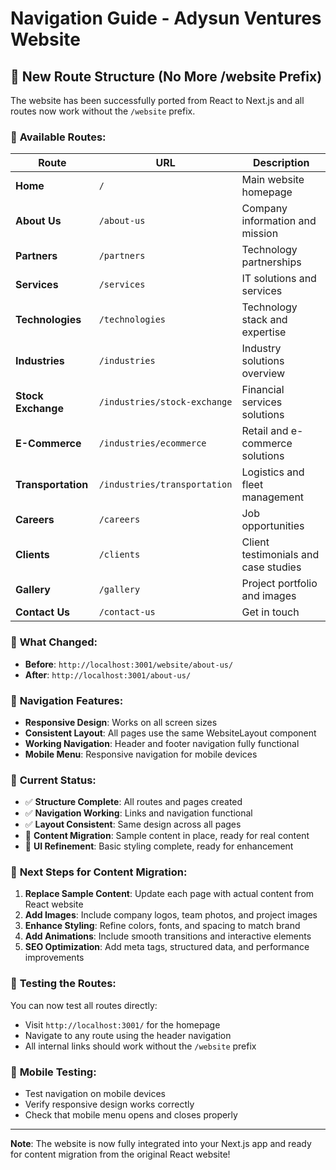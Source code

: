 # Navigation Guide - Adysun Ventures Website

## 🚀 **New Route Structure (No More /website Prefix)**

The website has been successfully ported from React to Next.js and all routes now work without the `/website` prefix.

### 📍 **Available Routes:**

| Route | URL | Description |
|-------|-----|-------------|
| **Home** | `/` | Main website homepage |
| **About Us** | `/about-us` | Company information and mission |
| **Partners** | `/partners` | Technology partnerships |
| **Services** | `/services` | IT solutions and services |
| **Technologies** | `/technologies` | Technology stack and expertise |
| **Industries** | `/industries` | Industry solutions overview |
| **Stock Exchange** | `/industries/stock-exchange` | Financial services solutions |
| **E-Commerce** | `/industries/ecommerce` | Retail and e-commerce solutions |
| **Transportation** | `/industries/transportation` | Logistics and fleet management |
| **Careers** | `/careers` | Job opportunities |
| **Clients** | `/clients` | Client testimonials and case studies |
| **Gallery** | `/gallery` | Project portfolio and images |
| **Contact Us** | `/contact-us` | Get in touch |

### 🔄 **What Changed:**

- **Before**: `http://localhost:3001/website/about-us/`
- **After**: `http://localhost:3001/about-us/`

### 🎯 **Navigation Features:**

- **Responsive Design**: Works on all screen sizes
- **Consistent Layout**: All pages use the same WebsiteLayout component
- **Working Navigation**: Header and footer navigation fully functional
- **Mobile Menu**: Responsive navigation for mobile devices

### 🚧 **Current Status:**

- ✅ **Structure Complete**: All routes and pages created
- ✅ **Navigation Working**: Links and navigation functional
- ✅ **Layout Consistent**: Same design across all pages
- 🔄 **Content Migration**: Sample content in place, ready for real content
- 🔄 **UI Refinement**: Basic styling complete, ready for enhancement

### 🎨 **Next Steps for Content Migration:**

1. **Replace Sample Content**: Update each page with actual content from React website
2. **Add Images**: Include company logos, team photos, and project images
3. **Enhance Styling**: Refine colors, fonts, and spacing to match brand
4. **Add Animations**: Include smooth transitions and interactive elements
5. **SEO Optimization**: Add meta tags, structured data, and performance improvements

### 🔗 **Testing the Routes:**

You can now test all routes directly:
- Visit `http://localhost:3001/` for the homepage
- Navigate to any route using the header navigation
- All internal links should work without the `/website` prefix

### 📱 **Mobile Testing:**

- Test navigation on mobile devices
- Verify responsive design works correctly
- Check that mobile menu opens and closes properly

---

**Note**: The website is now fully integrated into your Next.js app and ready for content migration from the original React website!
